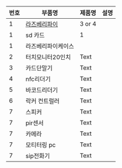 
#

| 번호 | 부품명 | 제품명 | 설명 |
| --- | --- | ----------- | -----|
|1| [라즈베리파이](raspberry.md) | 3 or 4 |
|1| sd 카드 |  1  |
|1| 라즈베리파이케이스 |  |
|2| 터치모니터20인치 | Text |
|3| 카드단말기 | Text |
|4| nfc리더기 | Text |
|5| 바코드리더기 | Text |
|6| 락커 컨트럴러 | Text |
|7| 스피커 | Text |
|7| pir센서 | Text |
|7| 카메라 | Text |
|7| 모티터링 pc | Text |
|7| sip전화기 | Text |

